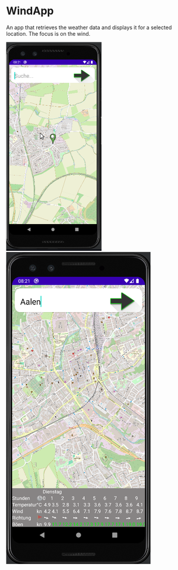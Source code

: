 # WindApp
An app that retrieves the weather data and displays it for a selected location. The focus is on the wind.

![Winddatas](https://github.com/Stradinger/WindApp/blob/main/Screenshot_20240113_111636.png)  ![Winddatas](https://github.com/Stradinger/WindApp/blob/main/Screenshot_20240206_145601.png)


